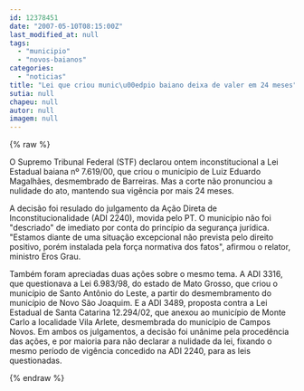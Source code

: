 ```yaml
---
id: 12378451
date: "2007-05-10T08:15:00Z"
last_modified_at: null
tags:
  - "municipio"
  - "novos-baianos"
categories:
  - "noticias"
title: "Lei que criou munic\u00edpio baiano deixa de valer em 24 meses"
sutia: null
chapeu: null
autor: null
imagem: null
---
```

{% raw %}
<p><p>O Supremo Tribunal Federal (STF) declarou ontem inconstitucional a Lei Estadual baiana n&ordm; 7.619/00, que criou o munic&iacute;pio de Luiz Eduardo Magalh&atilde;es, desmembrado de Barreiras. Mas a corte n&atilde;o pronunciou a nulidade do ato, mantendo sua vig&ecirc;ncia por mais 24 meses.</p></p>
<p><p>A decis&atilde;o foi resulado do julgamento da A&ccedil;&atilde;o Direta de Inconstitucionalidade (ADI 2240), movida pelo PT. O munic&iacute;pio n&atilde;o foi &quot;descriado&quot; de imediato por conta do princ&iacute;pio da seguran&ccedil;a jur&iacute;dica. &quot;Estamos diante de uma situa&ccedil;&atilde;o excepcional n&atilde;o prevista pelo direito positivo, por&eacute;m instalada pela for&ccedil;a normativa dos fatos&quot;, afirmou o relator, ministro Eros Grau.</p></p>
<p><p>Tamb&eacute;m foram apreciadas duas a&ccedil;&otilde;es sobre o mesmo tema. A ADI 3316, que questionava a Lei 6.983/98, do estado de Mato Grosso, que criou o munic&iacute;pio de Santo Ant&ocirc;nio do Leste, a partir do desmembramento do munic&iacute;pio de Novo S&atilde;o Joaquim. E a ADI 3489, proposta contra a Lei Estadual de Santa Catarina 12.294/02, que anexou ao munic&iacute;pio de Monte Carlo a localidade Vila Arlete, desmembrada do munic&iacute;pio de Campos Novos. Em ambos os julgamentos, a decis&atilde;o foi un&acirc;nime pela proced&ecirc;ncia das a&ccedil;&otilde;es, e por maioria para n&atilde;o declarar a nulidade da lei, fixando o mesmo per&iacute;odo de vig&ecirc;ncia concedido na ADI 2240, para as leis questionadas.</p> </p>
{% endraw %}